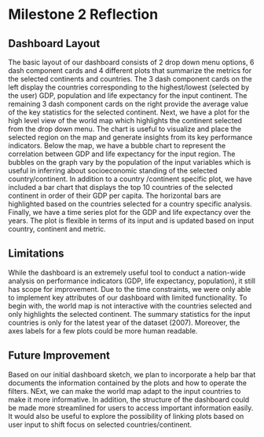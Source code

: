 # Milestone 2 Reflection

## Dashboard Layout

The basic layout of our dashboard consists of 2 drop down menu options, 6 dash component cards and 4 different plots that summarize the metrics for the selected continents and countries. The 3 dash component cards on the left display the countries corresponding to the highest/lowest (selected by the user) GDP, population and life expectancy for the input continent. The remaining 3 dash component cards on the right provide the average value of the key statistics for the selected continent. Next, we have a plot for the high level view of the world map which highlights the continent selected from the drop down menu. The chart is useful to visualize and place the selected region on the map and generate insights from its key performance indicators. Below the map, we have a bubble chart to represent the correlation between GDP and life expectancy for the input region. The bubbles on the graph vary by the population of the input variables which is useful in inferring about socioeconomic standing of the selected country/continent. In addition to a country /continent specific plot, we have included a bar chart that displays the top 10 countries of the selected continent in order of their GDP per capita. The horizontal bars are highlighted based on the countries selected for a country specific analysis. Finally, we have a time series plot for the GDP and life expectancy over the years. The plot is flexible in terms of its input and is updated based on input country, continent and metric. 


## Limitations

While the dashboard is an extremely useful tool to conduct a nation-wide analysis on performance indicators (GDP, life expectancy, population), it still has scope for improvement. Due to the time constraints, we were only able to implement key attributes of our dashboard with limited functionality. To begin with, the world map is not interactive with the countries selected and only highlights the selected continent. The summary statistics for the input countries is only for the latest year of the dataset (2007). Moreover, the axes labels for a few plots could be more human readable.


## Future Improvement

Based on our initial dashboard sketch, we plan to incorporate a help bar that documents the information contained by the plots and how to operate the filters. NExt, we can make the world map adapt to the input countries to make it more informative. In addition, the structure of the dashboard could be made more streamlined for users to access important information easily. It would also be useful to explore the possibility of linking plots based on user input to shift focus on selected countries/continent.
